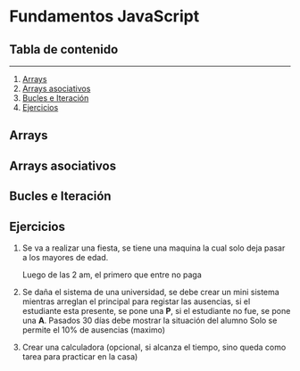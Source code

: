 # Fundamentos JavaScript
## Tabla de contenido
***
1. [Arrays](#arrays)
2. [Arrays asociativos](#arrays-asociativos)
3. [Bucles e Iteración](#bucles-e-iteración)
4. [Ejercicios](#ejercicios)

## **Arrays**


## **Arrays asociativos**

## **Bucles e Iteración**

## **Ejercicios**

1. Se va a realizar una fiesta, se tiene una maquina la cual solo deja pasar a los mayores de edad. 

    Luego de las 2 am, el primero que entre no paga

2. Se daña el sistema de una universidad, se debe crear un mini sistema mientras arreglan el principal para registar las ausencias, si el estudiante esta presente, se pone una **P**, si el estudiante no fue, se pone una **A**. 
    Pasados 30 días debe mostrar la situación del alumno
    Solo se permite el 10% de ausencias (maximo)

3. Crear una calculadora (opcional, si alcanza el tiempo, sino queda como tarea para practicar en la casa)